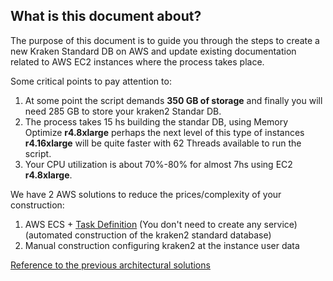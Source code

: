 ## What is this document about?
The purpose of this document is to guide you through the steps to create a new Kraken Standard DB on AWS and update existing documentation related to AWS EC2 instances where the process takes place.

Some critical points to pay attention to:
1. At some point the script demands **350 GB of storage** and finally you will need 285 GB to store your kraken2 Standar DB.
2. The process takes 15 hs building the standar DB, using Memory Optimize **r4.8xlarge** perhaps the next level of this type of instances **r4.16xlarge** will be quite faster with 62 Threads available to run the script.
3. Your CPU utilization is about 70%-80% for almost 7hs using EC2 **r4.8xlarge**.

We have 2 AWS solutions to reduce the prices/complexity of your construction:
1. AWS ECS + [Task Definition](https://github.com/ldipotetjob/kraken2/blob/kraken2aws_profilingfromv2.1.3/docs/awsStandardDB/krakenDBScriptTaskDef.json) (You don't need to create any service)(automated construction of the kraken2 standard database)
2. Manual construction configuring kraken2 at the instance user data

[Reference to the previous architectural solutions](https://github.com/ldipotetjob/kraken2/blob/kraken2aws_profilingfromv2.1.3/docs/awsStandardDB/profilingpngs/kraken-ecs-efs.jpg) 
